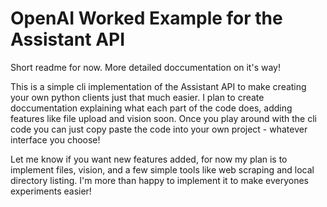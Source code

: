 # OpenAI Worked Example for the Assistant API

Short readme for now. More detailed doccumentation on it's way!

This is a simple cli implementation of the Assistant API to make creating your own python clients just that much easier.
I plan to create doccumentation explaining what each part of the code does, adding features like file upload and vision soon.
Once you play around with the cli code you can just copy paste the code into your own project - whatever interface you choose!

Let me know if you want new features added, for now my plan is to implement files, vision, and a few simple tools like web scraping and local directory listing.
I'm more than happy to implement it to make everyones experiments easier!
